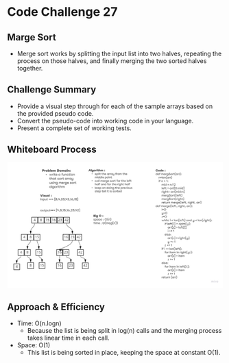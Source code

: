 # Code Challenge 27

## Marge Sort
  * Merge sort works by splitting the input list into two halves, repeating the process on those halves, and finally merging the two sorted halves together.

## Challenge Summary
  * Provide a visual step through for each of the sample arrays based on the provided pseudo code.
  * Convert the pseudo-code into working code in your language.
  * Present a complete set of working tests.

## Whiteboard Process
<img src="Untitled (13).jpg">

## Approach & Efficiency
  * Time: O(n.logn)
    - Because the list is being split in log(n) calls and the merging process takes linear time in each call.
  * Space: O(1)
    - This list is being sorted in place, keeping the space at constant O(1).
